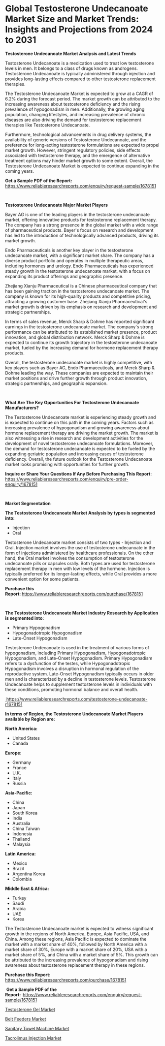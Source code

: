 <p><h1>Global Testosterone Undecanoate Market Size and Market Trends: Insights and Projections from 2024 to 2031</h1></p><p><strong>Testosterone Undecanoate Market Analysis and Latest Trends</strong></p>
<p><p>Testosterone Undecanoate is a medication used to treat low testosterone levels in men. It belongs to a class of drugs known as androgens. Testosterone Undecanoate is typically administered through injection and provides long-lasting effects compared to other testosterone replacement therapies.</p><p>The Testosterone Undecanoate Market is expected to grow at a CAGR of 6.2% during the forecast period. The market growth can be attributed to the increasing awareness about testosterone deficiency and the rising prevalence of hypogonadism in men. Additionally, the growing aging population, changing lifestyles, and increasing prevalence of chronic diseases are also driving the demand for testosterone replacement therapies like Testosterone Undecanoate.</p><p>Furthermore, technological advancements in drug delivery systems, the availability of generic versions of Testosterone Undecanoate, and the preference for long-acting testosterone formulations are expected to propel market growth. However, stringent regulatory policies, side effects associated with testosterone therapy, and the emergence of alternative treatment options may hinder market growth to some extent. Overall, the Testosterone Undecanoate Market is expected to continue expanding in the coming years.</p></p>
<p><strong>Get a Sample PDF of the Report:&nbsp;</strong> <a href="https://www.reliableresearchreports.com/enquiry/request-sample/1678151">https://www.reliableresearchreports.com/enquiry/request-sample/1678151</a></p>
<p>&nbsp;</p>
<p><strong>Testosterone Undecanoate Major Market Players</strong></p>
<p><p>Bayer AG is one of the leading players in the testosterone undecanoate market, offering innovative products for testosterone replacement therapy. The company has a strong presence in the global market with a wide range of pharmaceutical products. Bayer's focus on research and development has led to the introduction of technologically advanced products, driving its market growth.</p><p>Endo Pharmaceuticals is another key player in the testosterone undecanoate market, with a significant market share. The company has a diverse product portfolio and operates in multiple therapeutic areas, including hormones and urology. Endo Pharmaceuticals has experienced steady growth in the testosterone undecanoate market, with a focus on expanding its product offerings and geographic presence.</p><p>Zhejiang Xianju Pharmaceutical is a Chinese pharmaceutical company that has been gaining traction in the testosterone undecanoate market. The company is known for its high-quality products and competitive pricing, attracting a growing customer base. Zhejiang Xianju Pharmaceutical's market growth is driven by its emphasis on research and development and strategic partnerships.</p><p>In terms of sales revenue, Merck Sharp & Dohme has reported significant earnings in the testosterone undecanoate market. The company's strong performance can be attributed to its established market presence, product innovation, and global distribution network. Merck Sharp & Dohme is expected to continue its growth trajectory in the testosterone undecanoate market, fueled by the increasing demand for hormone replacement therapy products.</p><p>Overall, the testosterone undecanoate market is highly competitive, with key players such as Bayer AG, Endo Pharmaceuticals, and Merck Sharp & Dohme leading the way. These companies are expected to maintain their market positions and drive further growth through product innovation, strategic partnerships, and geographic expansion.</p></p>
<p>&nbsp;</p>
<p><strong>What Are The Key Opportunities For Testosterone Undecanoate Manufacturers?</strong></p>
<p><p>The Testosterone Undecanoate market is experiencing steady growth and is expected to continue on this path in the coming years. Factors such as increasing prevalence of hypogonadism and growing awareness about hormone replacement therapy are driving the market growth. The market is also witnessing a rise in research and development activities for the development of novel testosterone undecanoate formulations. Moreover, the demand for testosterone undecanoate is expected to be fueled by the expanding geriatric population and increasing cases of testosterone deficiency. Overall, the future outlook for the Testosterone Undecanoate market looks promising with opportunities for further growth.</p></p>
<p><strong>Inquire or Share Your Questions If Any Before Purchasing This Report:</strong> <a href="https://www.reliableresearchreports.com/enquiry/pre-order-enquiry/1678151">https://www.reliableresearchreports.com/enquiry/pre-order-enquiry/1678151</a></p>
<p>&nbsp;</p>
<p><strong>Market Segmentation</strong></p>
<p><strong>The Testosterone Undecanoate Market Analysis by types is segmented into:</strong></p>
<p><ul><li>Injection</li><li>Oral</li></ul></p>
<p><p>Testosterone Undecanoate market consists of two types - Injection and Oral. Injection market involves the use of testosterone undecanoate in the form of injections administered by healthcare professionals. On the other hand, the Oral market involves the consumption of testosterone undecanoate pills or capsules orally. Both types are used for testosterone replacement therapy in men with low levels of the hormone. Injection is typically preferred for its longer-lasting effects, while Oral provides a more convenient option for some patients.</p></p>
<p><strong>Purchase this Report:&nbsp;</strong><a href="https://www.reliableresearchreports.com/purchase/1678151">https://www.reliableresearchreports.com/purchase/1678151</a></p>
<p>&nbsp;</p>
<p><strong>The Testosterone Undecanoate Market Industry Research by Application is segmented into:</strong></p>
<p><ul><li>Primary Hypogonadism</li><li>Hypogonadotropic Hypogonadism</li><li>Late-Onset Hypogonadism</li></ul></p>
<p><p>Testosterone Undecanoate is used in the treatment of various forms of hypogonadism, including Primary Hypogonadism, Hypogonadotropic Hypogonadism, and Late-Onset Hypogonadism. Primary Hypogonadism refers to a dysfunction of the testes, while Hypogonadotropic Hypogonadism involves a disruption in hormonal regulation of the reproductive system. Late-Onset Hypogonadism typically occurs in older men and is characterized by a decline in testosterone levels. Testosterone Undecanoate helps to supplement testosterone levels in individuals with these conditions, promoting hormonal balance and overall health.</p></p>
<p><a href="https://www.reliableresearchreports.com/testosterone-undecanoate-r1678151">&nbsp;https://www.reliableresearchreports.com/testosterone-undecanoate-r1678151</a></p>
<p><strong>In terms of Region, the Testosterone Undecanoate Market Players available by Region are:</strong></p>
<p>
    <p> <strong> North America: </strong>
        <ul>
            <li>United States</li>
            <li>Canada</li>
        </ul>
        </p> 
    <p> <strong> Europe: </strong>
        <ul>
            <li>Germany</li>
            <li>France</li>
            <li>U.K.</li>
            <li>Italy</li>
            <li>Russia</li>
        </ul>
        </p> 
    <p> <strong> Asia-Pacific: </strong>
        <ul>
            <li>China</li>
            <li>Japan</li>
            <li>South Korea</li>
            <li>India</li>
            <li>Australia</li>
            <li>China Taiwan</li>
            <li>Indonesia</li>
            <li>Thailand</li>
            <li>Malaysia</li>
        </ul>
        </p> 
    <p> <strong> Latin America: </strong>
        <ul>
            <li>Mexico</li>
            <li>Brazil</li>
            <li>Argentina Korea</li>
            <li>Colombia</li>
        </ul>
        </p> 
    <p> <strong> Middle East & Africa: </strong>
        <ul>
            <li>Turkey</li>
            <li>Saudi</li>
            <li>Arabia</li>
            <li>UAE</li>
            <li>Korea</li>
        </ul>
    </p>
    </p>
<p><p>The Testosterone Undecanoate market is expected to witness significant growth in the regions of North America, Europe, Asia Pacific, USA, and China. Among these regions, Asia Pacific is expected to dominate the market with a market share of 40%, followed by North America with a market share of 30%, Europe with a market share of 20%, USA with a market share of 5%, and China with a market share of 5%. This growth can be attributed to the increasing prevalence of hypogonadism and rising awareness about testosterone replacement therapy in these regions.</p></p>
<p><strong>Purchase this Report: </strong><a href="https://www.reliableresearchreports.com/purchase/1678151">https://www.reliableresearchreports.com/purchase/1678151</a></p>
<p>&nbsp;<strong>Get a Sample PDF of the Report:&nbsp;&nbsp;</strong><a href="https://www.reliableresearchreports.com/enquiry/request-sample/1678151">https://www.reliableresearchreports.com/enquiry/request-sample/1678151</a></p>
<p><strong></strong></p>
<p><p><a href="https://github.com/nicholepatriciadoylenwnrjr0/Market-Research-Report-List-2/blob/main/testosterone-gel-market.md">Testosterone Gel Market</a></p><p><a href="https://www.linkedin.com/pulse/belt-feedersnbspmarket-focuses-market-share-size-projected-forecast-dtxtc">Belt Feeders Market</a></p><p><a href="https://www.linkedin.com/pulse/sanitary-towel-machine-market-analysis-sze-forecasted-g3dkc">Sanitary Towel Machine Market</a></p><p><a href="https://github.com/gamblestampleyjenny50m5sl6/Market-Research-Report-List-2/blob/main/tacrolimus-injection-market.md">Tacrolimus Injection Market</a></p></p>